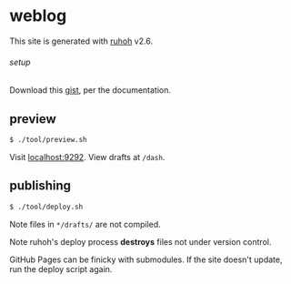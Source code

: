 weblog
======

This site is generated with [ruhoh][] v2.6.

###### setup

Download this [gist][], per the documentation.

preview
-------

```sh
$ ./tool/preview.sh
```

Visit [localhost:9292](http://localhost:9292).  View drafts at `/dash`.

publishing
----------

```sh
$ ./tool/deploy.sh
```

Note files in `*/drafts/` are not compiled.

Note ruhoh's deploy process **destroys** files not under version control.

GitHub Pages can be finicky with submodules.  If the site doesn't update, run the deploy script again.

[ruhoh]: http://ruhoh.com/
[gist]: https://gist.github.com/jaimalchohan/8090954
